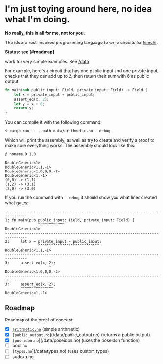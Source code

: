 # I'm just toying around here, no idea what I'm doing.

**No really, this is all for me, not for you.**

The idea: a rust-inspired programming language to write circuits for [kimchi](https://github.com/o1-labs/proof-systems).

**Status: see [#roadmap]**

work for very simple examples. See [/data](/data)

For example, here's a circuit that has one public input and one private input, checks that they can add up to 2, then return their sum with 6 as public output:

```rust
fn main(pub public_input: Field, private_input: Field) -> Field {
    let x = private_input + public_input;
    assert_eq(x, 2);
    let y = x + 6;
    return y;
}
```

You can compile it with the following command:

```console
$ cargo run -- --path data/arithmetic.no --debug
```

Which will print the assembly, as well as try to create and verify a proof to make sure everything works. The assembly should look like this:

```
@ noname.0.1.0

DoubleGeneric<1>
DoubleGeneric<1,1,-1>
DoubleGeneric<1,0,0,0,-2>
DoubleGeneric<1,-1>
(0,0) -> (1,1)
(1,2) -> (3,1)
(2,0) -> (3,0)
```

If you run the command with `--debug` it should show you what lines created what gates:

```
--------------------------------------------------------------------------------
1: fn main(pub public_input: Field, private_input: Field) {
               ^^^^^^^^^^^^
DoubleGeneric<1>
--------------------------------------------------------------------------------
2:     let x = private_input + public_input;
               ^^^^^^^^^^^^^^^^^^^^^^^^^^^^
DoubleGeneric<1,1,-1>
--------------------------------------------------------------------------------
3:     assert_eq(x, 2);
                    ^
DoubleGeneric<1,0,0,0,-2>
--------------------------------------------------------------------------------
3:     assert_eq(x, 2);
       ^^^^^^^^^^^^^^^
DoubleGeneric<1,-1>
```

## Roadmap

Roadmap of the proof of concept:

- [x] [`arithmetic.no`](/data/arithmetic.no) (simple arithmetic)
- [x] `[public_output.no`](/data/public_output.no) (returns a public output)
- [x] `[poseidon.no`](/data/poseidon.no) (uses the poseidon function)
- [ ] bool.no
- [ ] `[types.no`](/data/types.no) (uses custom types)
- [ ] sudoku.no

